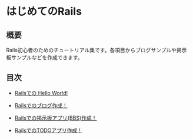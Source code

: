 # はじめてのRails
## 概要
Rails初心者のためのチュートリアル集です。各項目からブログサンプルや掲示板サンプルなどを作成できます。

## 目次

- [Railsでの Hello World!](./helloworld/README.md)

- [Railsでのブログ作成！](./blog/README.md)

- [Railsでの掲示板アプリ(BBS)作成！](./bbs/README.md)

- [RailsでのTODOアプリ作成！](./todo/README.md)